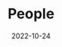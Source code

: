 ---
title: People
date: 2022-10-24

type: landing

sections:
  - block: people
    content:
      title: Organisation
      # Choose which groups/teams of users to display.
      #   Edit `user_groups` in each user's profile to add them to one or more of these groups.
      user_groups:
          - Founders
          - Mentors
          - Students
          - Members
          - Alumni
      sort_by: Params.last_name
      sort_ascending: true
    design:
      show_interests: false
      show_role: true
      show_social: true
---